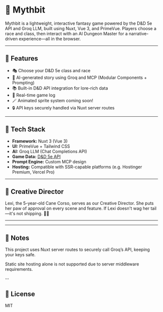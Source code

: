 # 🐉 Mythbit

Mythbit is a lightweight, interactive fantasy game powered by the D&D 5e API and Groq LLM, built using Nuxt, Vue 3, and PrimeVue. Players choose a race and class, then interact with an AI Dungeon Master for a narrative-driven experience—all in the browser.

---

## 🚀 Features

- 🎭 Choose your D&D 5e class and race
- 🧠 AI-generated story using Groq and MCP (Modular Components + Prompting)
- 📚 Built-in D&D API integration for lore-rich data
- 💬 Real-time game log
- 🪄 Animated sprite system coming soon!
- 🔒 API keys securely handled via Nuxt server routes

---

## 🧰 Tech Stack

- **Framework:** Nuxt 3 (Vue 3)
- **UI:** PrimeVue + Tailwind CSS
- **AI:** Groq LLM (Chat Completions API)
- **Game Data:** [D&D 5e API](https://www.dnd5eapi.co)
- **Prompt Engine:** Custom MCP design
- **Hosting:** Compatible with SSR-capable platforms (e.g. Hostinger Premium, Vercel Pro)

---

## 🐾 Creative Director

Lexi, the 5-year-old Cane Corso, serves as our Creative Director. She puts her paw of approval on every scene and feature. If Lexi doesn't wag her tail—it's not shipping. 🐶💜

---


---

## 🔐 Notes
This project uses Nuxt server routes to securely call Groq’s API, keeping your keys safe.

Static site hosting alone is not supported due to server middleware requirements.

--
## 📜 License
MIT